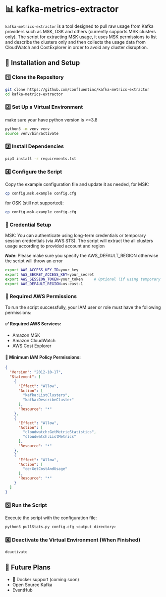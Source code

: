 # 📊 kafka-metrics-extractor
 
`kafka-metrics-extractor` is a tool designed to pull raw usage from Kafka providers such as MSK, OSK and others (currently supports MSK clusters only).
The script for extracting MSK usage, it uses MSK permissions to list and describe the clusters only and then 
collects the usage data from CloudWatch and CostExplorer in order to avoid any cluster disruption. 
 
## 🚀 Installation and Setup
 
### 1️⃣ Clone the Repository
```bash
git clone https://github.com/confluentinc/kafka-metrics-extractor
cd kafka-metrics-extractor
```
 
### 2️⃣ Set Up a Virtual Environment
make sure your have python version is >=3.8
```bash
python3 -m venv venv
source venv/bin/activate
```
 
### 3️⃣ Install Dependencies
```bash
pip3 install -r requirements.txt
```
 
### 4️⃣ Configure the Script
Copy the example configuration file and update it as needed, for MSK:
```bash
cp config.msk.example config.cfg
```

for OSK (still not supported):
```bash
cp config.msk.example config.cfg
```

### 🔐 Credential Setup
MSK: You can authenticate using long-term credentials or temporary session credentials (via AWS STS).
The script will extract the all clusters usage according to provided account and region

***Note***: Please make sure you specify the AWS_DEFAULT_REGION otherwise the script will throw an error
```bash
export AWS_ACCESS_KEY_ID=your_key
export AWS_SECRET_ACCESS_KEY=your_secret
export AWS_SESSION_TOKEN=your_token     # Optional (if using temporary credentials)
export AWS_DEFAULT_REGION=us-east-1
```

### 🔑 Required AWS Permissions

To run the script successfully, your IAM user or role must have the following permissions:

#### ✅ Required AWS Services:
- Amazon MSK
- Amazon CloudWatch
- AWS Cost Explorer

#### 🔐 Minimum IAM Policy Permissions:

```json
{
  "Version": "2012-10-17",
  "Statement": [
    {
      "Effect": "Allow",
      "Action": [
        "kafka:ListClusters",
        "kafka:DescribeCluster"
      ],
      "Resource": "*"
    },
    {
      "Effect": "Allow",
      "Action": [
        "cloudwatch:GetMetricStatistics",
        "cloudwatch:ListMetrics"
      ],
      "Resource": "*"
    },
    {
      "Effect": "Allow",
      "Action": [
        "ce:GetCostAndUsage"
      ],
      "Resource": "*"
    }
  ]
}
```

### 5️⃣ Run the Script
Execute the script with the configuration file:
```bash
python3 pullStats.py config.cfg <output directory>
```
 
### 6️⃣ Deactivate the Virtual Environment (When Finished)
```bash
deactivate
```
 
## 🔮 Future Plans
- 🐳 Docker support (coming soon)
- Open Source Kafka
- EventHub
